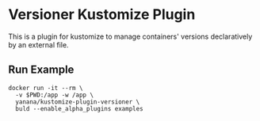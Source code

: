 # Versioner Kustomize Plugin

This is a plugin for kustomize to manage containers' versions declaratively by an external file.

## Run Example

```
docker run -it --rm \
  -v $PWD:/app -w /app \
  yanana/kustomize-plugin-versioner \
  buld --enable_alpha_plugins examples
```
